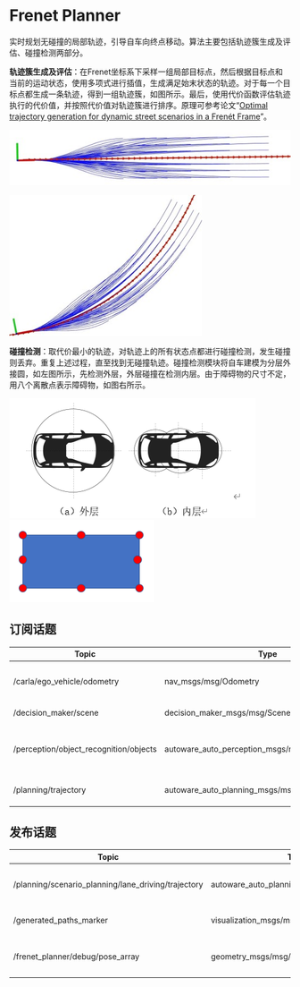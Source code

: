 # Frenet Planner

实时规划无碰撞的局部轨迹，引导自车向终点移动。算法主要包括轨迹簇生成及评估、碰撞检测两部分。

**轨迹簇生成及评估**：在Frenet坐标系下采样一组局部目标点，然后根据目标点和当前的运动状态，使用多项式进行插值，生成满足始末状态的轨迹。对于每一个目标点都生成一条轨迹，得到一组轨迹簇，如图所示。最后，使用代价函数评估轨迹执行的代价值，并按照代价值对轨迹簇进行排序。原理可参考论文“[Optimal trajectory generation for dynamic street scenarios in a Frenét Frame](https://ieeexplore.ieee.org/document/5509799)”。

![](../../../images/图片1.jpg)

![](../../../images/图片2.jpg)

**碰撞检测**：取代价最小的轨迹，对轨迹上的所有状态点都进行碰撞检测，发生碰撞则丢弃。重复上述过程，直至找到无碰撞轨迹。碰撞检测模块将自车建模为分层外接圆，如左图所示，先检测外层，外层碰撞在检测内层。由于障碍物的尺寸不定，用八个离散点表示障碍物，如图右所示。

![Snipaste_2023-06-09_17-33-05](../../../images/Snipaste_2023-06-09_17-33-05.png)      ![障碍物](../../../images/障碍物.png)

## 订阅话题

| Topic                                  | Type                                               | **Description**                          |
| -------------------------------------- | -------------------------------------------------- | ---------------------------------------- |
| /carla/ego_vehicle/odometry            | nav_msgs/msg/Odometry                              | Current pose and velocity of ego vehicle |
| /decision_maker/scene                  | decision_maker_msgs/msg/Scene                      | map information                          |
| /perception/object_recognition/objects | autoware_auto_perception_msgs/msg/PredictedObjects | tracking objects with predicted path     |
| /planning/trajectory                   | autoware_auto_planning_msgs/msg/Trajectory         | global route from start to goal          |


## 发布话题

| Topic                                               | Type                                       | **Description**                   |
| --------------------------------------------------- | ------------------------------------------ | --------------------------------- |
| /planning/scenario_planning/lane_driving/trajectory | autoware_auto_planning_msgs/msg/Trajectory | planned collision-free trajectory |
| /generated_paths_marker                             | visualization_msgs/msg/MarkerArray         | visualize a set of trajectories   |
| /frenet_planner/debug/pose_array                    | geometry_msgs/msg/PoseArray                | visualize the selected trajectory |

